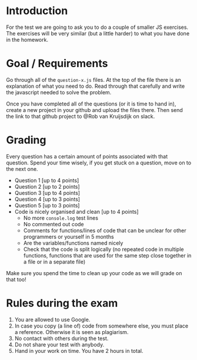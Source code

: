 # Introduction

For the test we are going to ask you to do a couple of smaller JS exercises. The exercises will be very similar (but a little harder) to what you have done in the homework.

# Goal / Requirements
Go through all of the `question-x.js` files. At the top of the file there is an explanation of what you need to do. Read through that carefully and write the javascript needed to solve the problem.

Once you have completed all of the questions (or it is time to hand in), create a new project in your github and upload the files there. Then send the link to that github project to @Rob van Kruijsdijk on slack.

# Grading
Every question has a certain amount of points associated with that question. Spend your time wisely, if you get stuck on a question, move on to the next one. 

- Question 1 [up to 4 points]
- Question 2 [up to 2 points]
- Question 3 [up to 4 points]
- Question 4 [up to 3 points]
- Question 5 [up to 3 points]
- Code is nicely organised and clean [up to 4 points]
  - No more `console.log` test lines
  - No commented out code
  - Comments for functions/lines of code that can be unclear for other programmers or yourself in 5 months
  - Are the variables/functions named nicely
  - Check that the code is split logically (no repeated code in multiple functions, functions that are used for the same step close together in a file or in a separate file)

Make sure you spend the time to clean up your code as we will grade on that too!

# Rules during the exam

1. You are allowed to use Google.
2. In case you copy (a line of) code from somewhere else, you must place a reference. Otherwise it is seen as plagiarism.
3. No contact with others during the test.
4. Do not share your test with anybody.
5. Hand in your work on time. You have 2 hours in total.